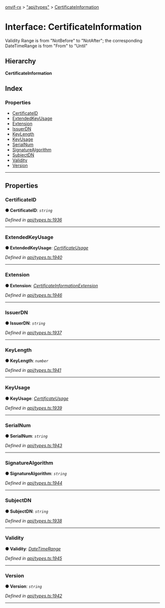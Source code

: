 [onvif-rx](../README.md) > ["api/types"](../modules/_api_types_.md) > [CertificateInformation](../interfaces/_api_types_.certificateinformation.md)

# Interface: CertificateInformation

Validity Range is from "NotBefore" to "NotAfter"; the corresponding DateTimeRange is from "From" to "Until"

## Hierarchy

**CertificateInformation**

## Index

### Properties

* [CertificateID](_api_types_.certificateinformation.md#certificateid)
* [ExtendedKeyUsage](_api_types_.certificateinformation.md#extendedkeyusage)
* [Extension](_api_types_.certificateinformation.md#extension)
* [IssuerDN](_api_types_.certificateinformation.md#issuerdn)
* [KeyLength](_api_types_.certificateinformation.md#keylength)
* [KeyUsage](_api_types_.certificateinformation.md#keyusage)
* [SerialNum](_api_types_.certificateinformation.md#serialnum)
* [SignatureAlgorithm](_api_types_.certificateinformation.md#signaturealgorithm)
* [SubjectDN](_api_types_.certificateinformation.md#subjectdn)
* [Validity](_api_types_.certificateinformation.md#validity)
* [Version](_api_types_.certificateinformation.md#version)

---

## Properties

<a id="certificateid"></a>

###  CertificateID

**● CertificateID**: *`string`*

*Defined in [api/types.ts:1936](https://github.com/patrickmichalina/onvif-rx/blob/1596479/src/api/types.ts#L1936)*

___
<a id="extendedkeyusage"></a>

###  ExtendedKeyUsage

**● ExtendedKeyUsage**: *[CertificateUsage](_api_types_.certificateusage.md)*

*Defined in [api/types.ts:1940](https://github.com/patrickmichalina/onvif-rx/blob/1596479/src/api/types.ts#L1940)*

___
<a id="extension"></a>

###  Extension

**● Extension**: *[CertificateInformationExtension](_api_types_.certificateinformationextension.md)*

*Defined in [api/types.ts:1946](https://github.com/patrickmichalina/onvif-rx/blob/1596479/src/api/types.ts#L1946)*

___
<a id="issuerdn"></a>

###  IssuerDN

**● IssuerDN**: *`string`*

*Defined in [api/types.ts:1937](https://github.com/patrickmichalina/onvif-rx/blob/1596479/src/api/types.ts#L1937)*

___
<a id="keylength"></a>

###  KeyLength

**● KeyLength**: *`number`*

*Defined in [api/types.ts:1941](https://github.com/patrickmichalina/onvif-rx/blob/1596479/src/api/types.ts#L1941)*

___
<a id="keyusage"></a>

###  KeyUsage

**● KeyUsage**: *[CertificateUsage](_api_types_.certificateusage.md)*

*Defined in [api/types.ts:1939](https://github.com/patrickmichalina/onvif-rx/blob/1596479/src/api/types.ts#L1939)*

___
<a id="serialnum"></a>

###  SerialNum

**● SerialNum**: *`string`*

*Defined in [api/types.ts:1943](https://github.com/patrickmichalina/onvif-rx/blob/1596479/src/api/types.ts#L1943)*

___
<a id="signaturealgorithm"></a>

###  SignatureAlgorithm

**● SignatureAlgorithm**: *`string`*

*Defined in [api/types.ts:1944](https://github.com/patrickmichalina/onvif-rx/blob/1596479/src/api/types.ts#L1944)*

___
<a id="subjectdn"></a>

###  SubjectDN

**● SubjectDN**: *`string`*

*Defined in [api/types.ts:1938](https://github.com/patrickmichalina/onvif-rx/blob/1596479/src/api/types.ts#L1938)*

___
<a id="validity"></a>

###  Validity

**● Validity**: *[DateTimeRange](_api_types_.datetimerange.md)*

*Defined in [api/types.ts:1945](https://github.com/patrickmichalina/onvif-rx/blob/1596479/src/api/types.ts#L1945)*

___
<a id="version"></a>

###  Version

**● Version**: *`string`*

*Defined in [api/types.ts:1942](https://github.com/patrickmichalina/onvif-rx/blob/1596479/src/api/types.ts#L1942)*

___

